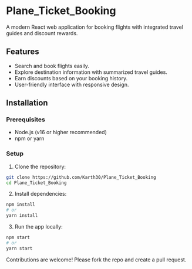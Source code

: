 # Plane_Ticket_Booking

A modern React web application for booking flights with integrated travel guides and discount rewards.

## Features

- Search and book flights easily.
- Explore destination information with summarized travel guides.
- Earn discounts based on your booking history.
- User-friendly interface with responsive design.

## Installation

### Prerequisites

- Node.js (v16 or higher recommended)
- npm or yarn

### Setup

1. Clone the repository:

```bash
git clone https://github.com/Karth30/Plane_Ticket_Booking
cd Plane_Ticket_Booking
```
2. Install dependencies:
 
```bash
npm install
# or
yarn install
```
3. Run the app locally:
   
```bash
npm start
# or
yarn start
```


Contributions are welcome! Please fork the repo and create a pull request.
